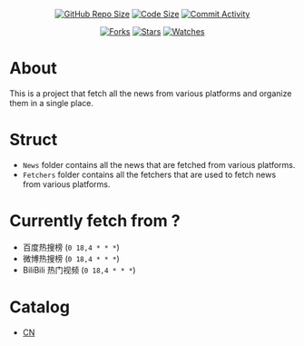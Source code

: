 ﻿<p align="center">
    <a href="#"><img src="https://img.shields.io/github/repo-size/Dynesshely/EverydayNews?color=%234682B4" alt="GitHub Repo Size"></a>
    <a href="#"><img src="https://img.shields.io/github/languages/code-size/Dynesshely/EverydayNews" alt="Code Size"></a>
    <a href="https://github.com/Dynesshely/EverydayNews/commits/"><img src="https://img.shields.io/github/commit-activity/m/Dynesshely/EverydayNews" alt="Commit Activity"></a>
</p>

<p align="center">
    <a href="https://github.com/Dynesshely/EverydayNews/network/members"><img src="https://img.shields.io/github/forks/Dynesshely/EverydayNews?style=social" alt="Forks"></a>
    <a href="https://github.com/Dynesshely/EverydayNews/stargazers"><img src="https://img.shields.io/github/stars/Dynesshely/EverydayNews?style=social" alt="Stars"></a>
    <a href="https://github.com/Dynesshely/EverydayNews/watchers"><img src="https://img.shields.io/github/watchers/Dynesshely/EverydayNews?style=social" alt="Watches"></a>
</p>

# About

This is a project that fetch all the news from various platforms and organize them in a single place.

# Struct

- `News` folder contains all the news that are fetched from various platforms.
- `Fetchers` folder contains all the fetchers that are used to fetch news from various platforms.

# Currently fetch from ?

- 百度热搜榜 (`0 18,4 * * *`)
- 微博热搜榜 (`0 18,4 * * *`)
- BiliBili 热门视频 (`0 18,4 * * *`)

# Catalog

- [CN](./News/CN/)
